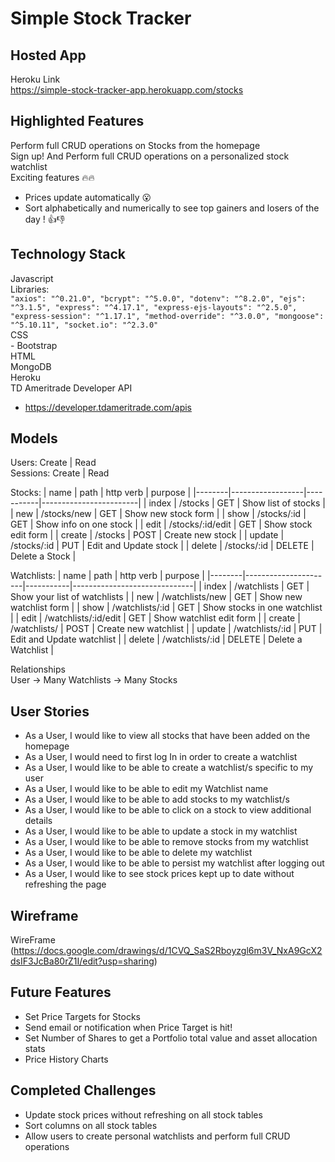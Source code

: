# Simple Stock Tracker
## Hosted App
Heroku Link\
https://simple-stock-tracker-app.herokuapp.com/stocks
## Highlighted Features
Perform full CRUD operations on Stocks from the homepage\
Sign up! And Perform full CRUD operations on a personalized stock watchlist\
Exciting features :fire::fire: 
- Prices update automatically :open_mouth:
- Sort alphabetically and numerically to see top gainers and losers of the day ! :thumbsup::thumbsdown: 
## Technology Stack
Javascript \
    Libraries: \
    ```
    "axios": "^0.21.0",
    "bcrypt": "^5.0.0",
    "dotenv": "^8.2.0",
    "ejs": "^3.1.5",
    "express": "^4.17.1",
    "express-ejs-layouts": "^2.5.0",
    "express-session": "^1.17.1",
    "method-override": "^3.0.0",
    "mongoose": "^5.10.11",
    "socket.io": "^2.3.0"
    ``` \
CSS \
    - Bootstrap \
HTML \
MongoDB \
Heroku \
TD Ameritrade Developer API
- https://developer.tdameritrade.com/apis
## Models
Users: Create | Read \
Sessions: Create | Read 

Stocks:
| name   | path             | http verb | purpose                |
|--------|------------------|-----------|------------------------|
| index  | /stocks          | GET       | Show list of stocks    |
| new    | /stocks/new      | GET       | Show new stock form    |
| show   | /stocks/:id      | GET       | Show info on one stock |
| edit   | /stocks/:id/edit | GET       | Show stock edit form   |
| create | /stocks          | POST      | Create new stock       |
| update | /stocks/:id      | PUT       | Edit and Update stock  |
| delete | /stocks/:id      | DELETE    | Delete a Stock         |

Watchlists:
| name   | path                 | http verb | purpose                      |
|--------|----------------------|-----------|------------------------------|
| index  | /watchlists          | GET       | Show your list of watchlists |
| new    | /watchlists/new      | GET       | Show new watchlist form      |
| show   | /watchlists/:id      | GET       | Show stocks in one watchlist |
| edit   | /watchlists/:id/edit | GET       | Show watchlist edit form     |
| create | /watchlists/         | POST      | Create new watchlist         |
| update | /watchlists/:id      | PUT       | Edit and Update watchlist    |
| delete | /watchlists/:id      | DELETE    | Delete a Watchlist           |

Relationships \
User -> Many Watchlists -> Many Stocks
## User Stories
- As a User, I would like to view all stocks that have been added on the homepage
- As a User, I would need to first log In in order to create a watchlist
- As a User, I would like to be able to create a watchlist/s specific to my user
- As a User, I would like to be able to edit my Watchlist name
- As a User, I would like to be able to add stocks to my watchlist/s
- As a User, I would like to be able to click on a stock to view additional details
- As a User, I would like to be able to update a stock in my watchlist
- As a User, I would like to be able to remove stocks from my watchlist
- As a User, I would like to be able to delete my watchlist
- As a User, I would like to be able to persist my watchlist after logging out
- As a User, I would like to see stock prices kept up to date without refreshing the page
## Wireframe
WireFrame
(https://docs.google.com/drawings/d/1CVQ_SaS2Rboyzgl6m3V_NxA9GcX2dsIF3JcBa80rZ1I/edit?usp=sharing)
## Future Features
- Set Price Targets for Stocks
- Send email or notification when Price Target is hit!
- Set Number of Shares to get a Portfolio total value and asset allocation stats
- Price History Charts
## Completed Challenges
- Update stock prices without refreshing on all stock tables
- Sort columns on all stock tables
- Allow users to create personal watchlists and perform full CRUD operations
